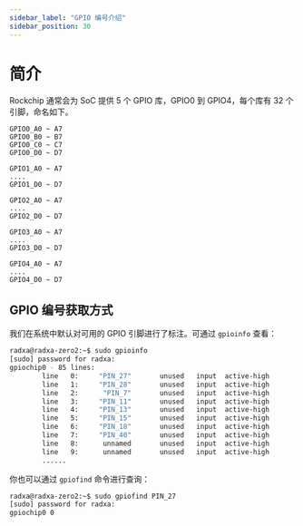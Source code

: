 ```yaml
---
sidebar_label: "GPIO 编号介绍"
sidebar_position: 30
---
```


# 简介

Rockchip 通常会为 SoC 提供 5 个 GPIO 库，GPIO0 到 GPIO4，每个库有 32 个引脚，命名如下。

```
GPIO0_A0 ~ A7
GPIO0_B0 ~ B7
GPIO0_C0 ~ C7
GPIO0_D0 ~ D7

GPIO1_A0 ~ A7
....
GPIO1_D0 ~ D7
```

```
GPIO2_A0 ~ A7
....
GPIO2_D0 ~ D7
```

```
GPIO3_A0 ~ A7
....
GPIO3_D0 ~ D7
```

```
GPIO4_A0 ~ A7
....
GPIO4_D0 ~ D7
```

## GPIO 编号获取方式

我们在系统中默认对可用的 GPIO 引脚进行了标注。可通过 `gpioinfo` 查看：

```bash
radxa@radxa-zero2:~$ sudo gpioinfo
[sudo] password for radxa:
gpiochip0 - 85 lines:
        line   0:     "PIN_27"       unused   input  active-high
        line   1:     "PIN_28"       unused   input  active-high
        line   2:      "PIN_7"       unused   input  active-high
        line   3:     "PIN_11"       unused   input  active-high
        line   4:     "PIN_13"       unused   input  active-high
        line   5:     "PIN_15"       unused   input  active-high
        line   6:     "PIN_18"       unused   input  active-high
        line   7:     "PIN_40"       unused   input  active-high
        line   8:      unnamed       unused   input  active-high
        line   9:      unnamed       unused   input  active-high
        ......
```

你也可以通过 `gpiofind` 命令进行查询：

```bash
radxa@radxa-zero2:~$ sudo gpiofind PIN_27
[sudo] password for radxa:
gpiochip0 0
```
